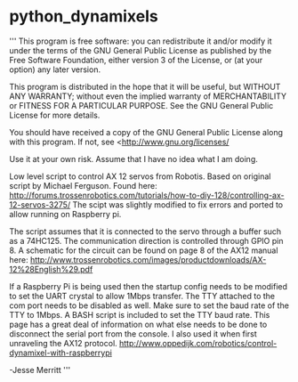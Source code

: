 python_dynamixels
=================

'''
This program is free software: you can redistribute it and/or modify it under the terms of the GNU General Public License as published by the Free Software Foundation, either version 3 of the License, or (at your option) any later version.

This program is distributed in the hope that it will be useful, but WITHOUT ANY WARRANTY; without even the implied warranty of MERCHANTABILITY or FITNESS FOR A PARTICULAR PURPOSE. See the GNU General Public License for more details.

You should have received a copy of the GNU General Public License along with this program. If not, see <http://www.gnu.org/licenses/

Use it at your own risk. Assume that I have no idea what I am doing.

Low level script to control AX 12 servos from Robotis. Based on original script
by Michael Ferguson. Found here:
http://forums.trossenrobotics.com/tutorials/how-to-diy-128/controlling-ax-12-servos-3275/
The scipt was slightly modified to fix errors and
ported to allow running on Raspberry pi.

The script assumes that it is connected to the servo through a buffer
such as a 74HC125. The communication direction is controlled through
GPIO pin 8.  A schematic for the circuit can be found on page 8 of
the AX12 manual here:
http://www.trossenrobotics.com/images/productdownloads/AX-12%28English%29.pdf

If a Raspberry Pi is being used then the startup config needs to be modified to
set the UART crystal to allow 1Mbps transfer. The TTY attached to the com
port needs to be disabled as well. Make sure to set the baud rate of
the TTY to 1Mbps.  A BASH script is included to set the TTY baud rate.  This 
page has a great deal of information on what else needs to be done to disconnect
the serial port from the console.  I also used it when first unraveling
the AX12 protocol.
http://www.oppedijk.com/robotics/control-dynamixel-with-raspberrypi

-Jesse Merritt
'''
